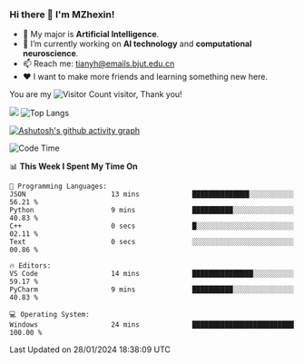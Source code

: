### Hi there 👋 I'm MZhexin!

- 💬 My major is **Artificial Intelligence**.
- 🔭 I’m currently working on **AI technology** and **computational neuroscience**.
- 📫 Reach me: <tianyh@emails.bjut.edu.cn> 
- :heart: I want to make more friends and learning something new here.

You are my ![Visitor Count](https://profile-counter.glitch.me/MZhexin/count.svg) visitor, Thank you!

 ![](https://github-readme-stats.vercel.app/api?username=MZhexin&show_icons=true&theme=transparent) ![Top Langs](https://github-readme-stats.vercel.app/api/top-langs/?username=MZhexin&layout=compact&theme=tokyonight) 

[![Ashutosh's github activity graph](https://github-readme-activity-graph.vercel.app/graph?username=MZhexin)](https://github.com/ashutosh00710/github-readme-activity-graph)



<!--START_SECTION:waka-->
![Code Time](http://img.shields.io/badge/Code%20Time-183%20hrs%2057%20mins-blue)

📊 **This Week I Spent My Time On** 

```text
💬 Programming Languages: 
JSON                     13 mins             ██████████████░░░░░░░░░░░   56.21 % 
Python                   9 mins              ██████████░░░░░░░░░░░░░░░   40.83 % 
C++                      0 secs              █░░░░░░░░░░░░░░░░░░░░░░░░   02.11 % 
Text                     0 secs              ░░░░░░░░░░░░░░░░░░░░░░░░░   00.86 % 

🔥 Editors: 
VS Code                  14 mins             ███████████████░░░░░░░░░░   59.17 % 
PyCharm                  9 mins              ██████████░░░░░░░░░░░░░░░   40.83 % 

💻 Operating System: 
Windows                  24 mins             █████████████████████████   100.00 % 
```


 Last Updated on 28/01/2024 18:38:09 UTC
<!--END_SECTION:waka-->



